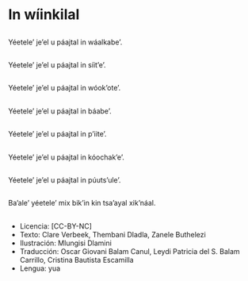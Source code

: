 # In wíinkilal

##
Yéetele’ je’el u páajtal in wáalkabe’.

##
Yéetele’ je’el u páajtal in síit’e’.

##
Yéetele’ je’el u páajtal in wóok’ote’.

##
Yéetele’ je’el u páajtal in báabe’.

##
Yéetele’ je’el u páajtal in p’iite’.

##
Yéetele’ je’el u páajtal in kóochak’e’.

##
Yéetele’ je’el u páajtal in púuts’ule’.

##
Ba’ale’ yéetele’ mix bik’in kin tsa’ayal xik’náal.

##
* Licencia: [CC-BY-NC]
* Texto: Clare Verbeek, Thembani Dladla, Zanele Buthelezi
* Ilustración: Mlungisi Dlamini
* Traducción: Oscar Giovani Balam Canul, Leydi Patricia del S. Balam Carrillo, Cristina Bautista Escamilla
* Lengua: yua

